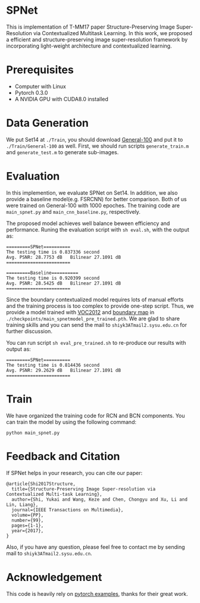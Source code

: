 # SPNet

This is implementation of T-MM17 paper Structure-Preserving Image Super-Resolution
via Contextualized Multitask Learning. In this work, we proposed a efficient and structure-preserving image super-resolution framework by incorporating light-weight architecture and contextualized learning. 

# Prerequisites
- Computer with Linux
- Pytorch 0.3.0
- A NVIDIA GPU with CUDA8.0 installed

# Data Generation

We put Set14 at `./Train`, you should download [General-100](http://mmlab.ie.cuhk.edu.hk/projects/FSRCNN.html) and put it to `./Train/General-100` as well. First, we should run scripts `generate_train.m` and `generate_test.m` to generate sub-images.

# Evaluation
In this implemention, we evaluate SPNet on Set14. In addition, we also provide a baseline model(e.g. FSRCNN) for better comparison. Both of us were trained on General-100 with 1000 epoches. The training code are `main_spnet.py` and `main_cnn_baseline.py`, respectively.

The proposed model achieves well balance beween efficiency and performance. Runing the evaluation script with `sh eval.sh`, with the output as:
```
=========SPNet==========
The testing time is 0.837336 second
Avg. PSNR: 28.7753 dB   Bilinear 27.1091 dB 
========================

=========Baseline==========
The testing time is 0.920399 second
Avg. PSNR: 28.5425 dB   Bilinear 27.1091 dB 
========================
```

Since the boundary contextualized model requires lots of manual efforts and the training process is too complex to provide one-step script. Thus, we provide a model trained with [VOC2012](http://cvlab.postech.ac.kr/~mooyeol/pascal_voc_2012/) and [boundary map](https://www2.eecs.berkeley.edu/Research/Projects/CS/vision/grouping/segbench/) in `./checkpoints/main_spnetmodel_pre_trained.pth`. We are glad to share training skills and you can send the mail to `shiyk3ATmail2.sysu.edu.cn` for further discussion. 

You can run script `sh eval_pre_trained.sh` to re-produce our results with output as: 
```
=========SPNet==========
The testing time is 0.814436 second
Avg. PSNR: 29.2629 dB   Bilinear 27.1091 dB 
========================
```
# Train
We have organized the training code for RCN and BCN components. You can train the model by using the following command:
```
python main_spnet.py
```

# Feedback and Citation
If SPNet helps in your research, you can cite our paper:
```
@article{Shi2017Structure,
  title={Structure-Preserving Image Super-resolution via Contextualized Multi-task Learning},
  author={Shi, Yukai and Wang, Keze and Chen, Chongyu and Xu, Li and Lin, Liang},
  journal={IEEE Transactions on Multimedia},
  volume={PP},
  number={99},
  pages={1-1},
  year={2017},
}
```
Also, if you have any question, please feel free to contact me by sending mail to `shiyk3ATmail2.sysu.edu.cn`.

# Acknowledgement 
This code is heavily rely on [pytorch examples](https://github.com/pytorch/examples), thanks for their great work.
